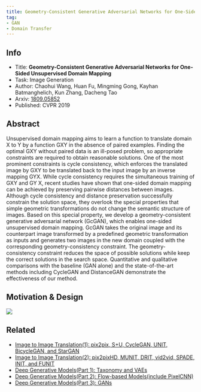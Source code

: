 ```yaml
---
title: Geometry-Consistent Generative Adversarial Networks for One-Sided Unsupervised Domain Mapping - Huan Fu - CVPR 2019
tag:
- GAN
- Domain Transfer
---
```





## Info

- Title: **Geometry-Consistent Generative Adversarial Networks for One-Sided Unsupervised Domain Mapping**
- Task: Image Generation
- Author:  Chaohui Wang, Huan Fu, Mingming Gong, Kayhan Batmanghelich, Kun Zhang, Dacheng Tao
- Arxiv: [1809.05852](https://arxiv.org/abs/1809.05852)
- Published: CVPR 2019

## Abstract

Unsupervised domain mapping aims to learn a function to translate domain X to Y by a function GXY in the absence of paired examples. Finding the optimal GXY without paired data is an ill-posed problem, so appropriate constraints are required to obtain reasonable solutions. One of the most prominent constraints is cycle consistency, which enforces the translated image by GXY to be translated back to the input image by an inverse mapping GYX. While cycle consistency requires the simultaneous training of GXY and GY X, recent studies have shown that one-sided domain mapping can be achieved by preserving pairwise distances between images. Although cycle consistency and distance preservation successfully constrain the solution space, they overlook the special properties that simple geometric transformations do not change the semantic structure of images. Based on this special property, we develop a geometry-consistent generative adversarial network (GcGAN), which enables one-sided unsupervised domain mapping. GcGAN takes the original image and its counterpart image transformed by a predefined geometric transformation as inputs and generates two images in the new domain coupled with the corresponding geometry-consistency constraint. The geometry-consistency constraint reduces the space of possible solutions while keep the correct solutions in the search space. Quantitative and qualitative comparisons with the baseline (GAN alone) and the state-of-the-art methods including CycleGAN and DistanceGAN demonstrate the effectiveness of our method.

## Motivation & Design

![](https://i.imgur.com/5BOZ9h8.png)

<script async src="https://pagead2.googlesyndication.com/pagead/js/adsbygoogle.js"></script>
<ins class="adsbygoogle"
     style="display:block; text-align:center;"
     data-ad-layout="in-article"
     data-ad-format="fluid"
     data-ad-client="ca-pub-4466575858054752"
     data-ad-slot="8787986126"></ins>
<script>
     (adsbygoogle = window.adsbygoogle || []).push({});
</script>

## Related
- [Image to Image Translation(1): pix2pix, S+U, CycleGAN, UNIT, BicycleGAN, and StarGAN](https://arxivnote.ddlee.cn/Image-to-image-Translation-pix2pix-CycleGAN-UNIT-BicycleGAN-StarGAN.html)
- [Image to Image Translation(2): pix2pixHD, MUNIT, DRIT, vid2vid, SPADE, INIT, and FUNIT](https://arxivnote.ddlee.cn/Image-to-image-Translation-pix2pixHD-MUNIT-DRIT-vid2vid-SPADE-INIT-FUNIT.html)
- [Deep Generative Models(Part 1): Taxonomy and VAEs](https://arxivnote.ddlee.cn/Deep-Generative-Models-Taxonomy-VAE.html)
- [Deep Generative Models(Part 2): Flow-based Models(include PixelCNN)](https://arxivnote.ddlee.cn/Deep-Generative-Models-Flow-based-Models-PixelCNN.html)
- [Deep Generative Models(Part 3): GANs](https://arxivnote.ddlee.cn/Deep-Generative-Models-GAN-WGAN-SAGAN-StyleGAN-BigGAN.html)
